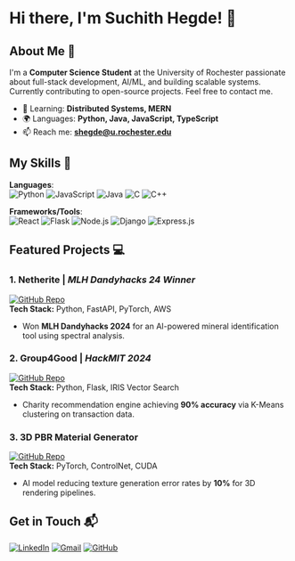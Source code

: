 # Hi there, I'm Suchith Hegde! 👋  

## About Me 🚀  
I'm a **Computer Science Student** at the University of Rochester passionate about full-stack development, AI/ML, and building scalable systems. Currently contributing to open-source projects. Feel free to contact me.

- 🌱 Learning: **Distributed Systems, MERN**  
- 🌍 Languages: **Python, Java, JavaScript, TypeScript**  
- 📫 Reach me: **shegde@u.rochester.edu**  

## My Skills 🧠  
**Languages**:  
![Python](https://img.shields.io/badge/-Python-3776AB?style=flat-square&logo=python&logoColor=white)
![JavaScript](https://img.shields.io/badge/-JavaScript-F7DF1E?style=flat-square&logo=javascript&logoColor=black)
![Java](https://img.shields.io/badge/-Java-007396?style=flat-square&logo=java&logoColor=white)
![C](https://img.shields.io/badge/-C-A8B9CC?style=flat-square&logo=c&logoColor=black)
![C++](https://img.shields.io/badge/-C++-00599C?style=flat-square&logo=c%2B%2B&logoColor=white)

**Frameworks/Tools**:  
![React](https://img.shields.io/badge/-React-61DAFB?style=flat-square&logo=react&logoColor=black)
![Flask](https://img.shields.io/badge/-Flask-000000?style=flat-square&logo=flask&logoColor=white)
![Node.js](https://img.shields.io/badge/-Node.js-339933?style=flat-square&logo=node.js&logoColor=white)
![Django](https://img.shields.io/badge/-Django-092E20?style=flat-square&logo=django&logoColor=white)
![Express.js](https://img.shields.io/badge/-Express.js-000000?style=flat-square&logo=express&logoColor=white)

## Featured Projects 💻  

### 1. **Netherite** | *MLH Dandyhacks 24 Winner*  
[![GitHub Repo](https://img.shields.io/badge/Repo-Netherite-4B0082?style=flat)](https://github.com/sidnarsipur/Netherite)  
**Tech Stack:** Python, FastAPI, PyTorch, AWS  
- Won **MLH Dandyhacks 2024** for an AI-powered mineral identification tool using spectral analysis.  

### 2. **Group4Good** | *HackMIT 2024*  
[![GitHub Repo](https://img.shields.io/badge/Repo-Group4Good-4B0082?style=flat)](https://github.com/suchithh/Group4Good-HackMIT-2024)  
**Tech Stack:** Python, Flask, IRIS Vector Search  
- Charity recommendation engine achieving **90% accuracy** via K-Means clustering on transaction data.  

### 3. **3D PBR Material Generator**  
[![GitHub Repo](https://img.shields.io/badge/Repo-PBR_Generator-4B0082?style=flat)](https://github.com/suchithh/3D-PBR-Material-Generation)  
**Tech Stack:** PyTorch, ControlNet, CUDA  
- AI model reducing texture generation error rates by **10%** for 3D rendering pipelines.  

## Get in Touch 📬  
[![LinkedIn](https://img.shields.io/badge/LinkedIn-Suchith_Hegde-0077B5?style=flat-square&logo=linkedin)](https://linkedin.com/in/suchith-hegde)
[![Gmail](https://img.shields.io/badge/Gmail-shegde@u.rochester.edu-D14836?style=flat-square&logo=gmail)](mailto:shegde@u.rochester.edu)
[![GitHub](https://img.shields.io/badge/GitHub-suchithh-181717?style=flat-square&logo=github)](https://github.com/suchithh)
